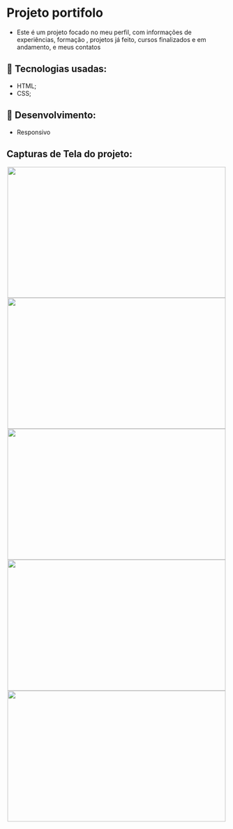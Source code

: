 # Projeto portifolo
- Este é um projeto focado no meu perfil, com informações de experiências, formação , projetos já feito, cursos finalizados e em andamento, e meus contatos

## 🔧 Tecnologias usadas:
- HTML;
- CSS;

## 🔧 Desenvolvimento:
- Responsivo



## Capturas de Tela do projeto:

<p align="center">
  <img src="" height="300" width="500">
  <img src="" height="300" width="500">
  <img src="" height="300" width="500">
  <img src="" height="300" width="500">
  <img src="" height="300" width="500">
</p>
